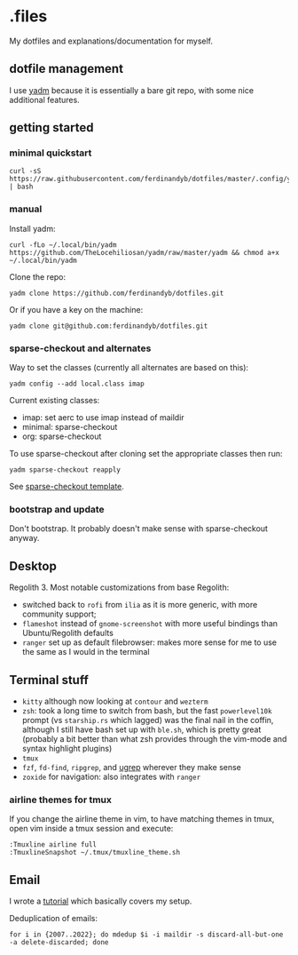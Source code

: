 # .files

My dotfiles and explanations/documentation for myself.

## dotfile management

I use [yadm](https://github.com/TheLocehiliosan/yadm) because it is essentially a bare git repo, with some nice additional features.


## getting started

### minimal quickstart

```
curl -sS https://raw.githubusercontent.com/ferdinandyb/dotfiles/master/.config/yadm/minimalbootstrap | bash
```

### manual
Install yadm:
```
curl -fLo ~/.local/bin/yadm https://github.com/TheLocehiliosan/yadm/raw/master/yadm && chmod a+x ~/.local/bin/yadm
```

Clone the repo:
```
yadm clone https://github.com/ferdinandyb/dotfiles.git
```

Or if you have a key on the machine:
```
yadm clone git@github.com:ferdinandyb/dotfiles.git
```

### sparse-checkout and alternates

Way to set the classes (currently all alternates are based on this):

```
yadm config --add local.class imap
```

Current existing classes:
 - imap: set aerc to use imap instead of maildir
 - minimal: sparse-checkout
 - org: sparse-checkout

To use sparse-checkout after cloning set the appropriate classes then run:

```
yadm sparse-checkout reapply
```

See [sparse-checkout template](https://github.com/ferdinandyb/dotfiles/blob/master/.local/share/yadm/repo.git/info/sparse-checkout%23%23template).

### bootstrap and update

Don't bootstrap. It probably doesn't make sense with sparse-checkout anyway.

## Desktop

Regolith 3. Most notable customizations from base Regolith:

- switched back to `rofi` from `ilia` as it is more generic, with more community support;
- `flameshot` instead of `gnome-screenshot` with more useful bindings than Ubuntu/Regolith defaults
- `ranger` set up as default filebrowser: makes more sense for me to use the same as I would in the terminal

## Terminal stuff

- `kitty` although now looking at `contour` and `wezterm`
- `zsh`: took a long time to switch from bash, but the fast `powerlevel10k` prompt (vs `starship.rs` which lagged) was the final nail in the coffin, although I still have bash set up with `ble.sh`, which is pretty great (probably a bit better than what zsh provides through the vim-mode and syntax highlight plugins)
- `tmux`
- `fzf`, `fd-find`, `ripgrep`, and [ugrep](https://github.com/Genivia/ugrep) wherever they make sense
- `zoxide` for navigation: also integrates with `ranger`


### airline themes for tmux

If you change the airline theme in vim, to have matching themes in tmux, open
vim inside a tmux session and execute:
```
:Tmuxline airline full
:TmuxlineSnapshot ~/.tmux/tmuxline_theme.sh
```

## Email

I wrote a [tutorial](https://bence.ferdinandy.com/2023/07/20/email-in-the-terminal-a-complete-guide-to-the-unix-way-of-email/) which basically covers my setup.

Deduplication of emails:

```
for i in {2007..2022}; do mdedup $i -i maildir -s discard-all-but-one -a delete-discarded; done
```
